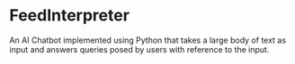 # FeedInterpreter
An AI Chatbot implemented using Python that takes a large body of text as input and answers queries posed by users with reference to the input. 
